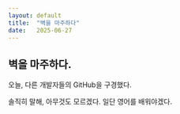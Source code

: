 ```yaml
---
layout: default
title:  "벽을 마주하다"
date:   2025-06-27
---
```


## 벽을 마주하다.

오늘, 다른 개발자들의 GitHub을 구경했다.

솔직히 말해, 아무것도 모르겠다. 일단 영어를 배워야겠다.
